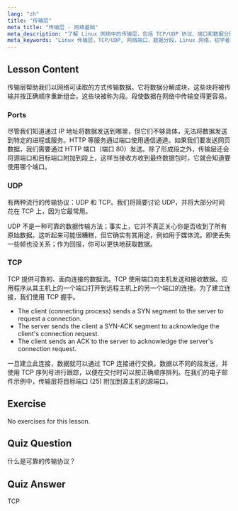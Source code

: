 ```yaml
---
lang: "zh"
title: "传输层"
meta_title: "传输层 - 网络基础"
meta_description: "了解 Linux 网络中的传输层，包括 TCP/UDP 协议、端口和数据分段。理解数据如何可靠传输。"
meta_keywords: "Linux 传输层，TCP/UDP, 网络端口，数据分段，Linux 网络，初学者教程，网络协议"
---
```


## Lesson Content

传输层帮助我们以网络可读取的方式传输数据。它将数据分解成块，这些块将被传输并按正确顺序重新组合。这些块被称为段。段使数据在网络中传输变得更容易。

### Ports

尽管我们知道通过 IP 地址将数据发送到哪里，但它们不够具体，无法将数据发送到特定的进程或服务。HTTP 等服务通过端口使用通信通道。如果我们要发送网页数据，我们需要通过 HTTP 端口（端口 80）发送。除了形成段之外，传输层还会将源端口和目标端口附加到段上，这样当接收方收到最终数据包时，它就会知道要使用哪个端口。

### UDP

有两种流行的传输协议：UDP 和 TCP。我们将简要讨论 UDP，并将大部分时间花在 TCP 上，因为它最常用。

UDP 不是一种可靠的数据传输方法；事实上，它并不真正关心你是否收到了所有原始数据。这听起来可能很糟糕，但它确实有其用途，例如用于媒体流。即使丢失一些帧也没关系；作为回报，你可以更快地获取数据。

### TCP

TCP 提供可靠的、面向连接的数据流。TCP 使用端口向主机发送和接收数据。应用程序从其主机上的一个端口打开到远程主机上的另一个端口的连接。为了建立连接，我们使用 TCP 握手。

- The client (connecting process) sends a SYN segment to the server to request a connection.
- The server sends the client a SYN-ACK segment to acknowledge the client's connection request.
- The client sends an ACK to the server to acknowledge the server's connection request.

一旦建立此连接，数据就可以通过 TCP 连接进行交换。数据以不同的段发送，并使用 TCP 序列号进行跟踪，以便在交付时可以按正确顺序排列。在我们的电子邮件示例中，传输层将目标端口 (25) 附加到源主机的源端口。

## Exercise

No exercises for this lesson.

## Quiz Question

什么是可靠的传输协议？

## Quiz Answer

TCP
